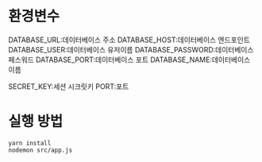 # 환경변수

DATABASE_URL:데이터베이스 주소
DATABASE_HOST:데이터베이스 엔드포인트
DATABASE_USER:데이터베이스 유저이름
DATABASE_PASSWORD:데이터베이스 페스워드
DATABASE_PORT:데이터베이스 포트
DATABASE_NAME:데이터베이스 이름

SECRET_KEY:세션 시크릿키
PORT:포트

# 실행 방법

```
yarn install
nodemon src/app.js
```
